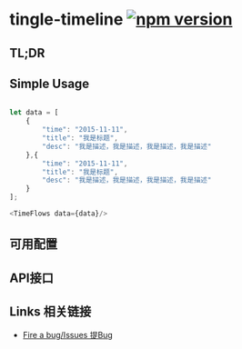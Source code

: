 # tingle-timeline [![npm version](https://badge.fury.io/js/tingle-timeline.svg)](http://badge.fury.io/js/tingle-timeline)


## TL;DR

## Simple Usage
```javascript

let data = [
    {
        "time": "2015-11-11",
        "title": "我是标题",
        "desc": "我是描述，我是描述，我是描述，我是描述"
    },{
        "time": "2015-11-11",
        "title": "我是标题",
        "desc": "我是描述，我是描述，我是描述，我是描述"
    }
];

<TimeFlows data={data}/>

````

## 可用配置

## API接口

## Links 相关链接

- [Fire a bug/Issues 提Bug](http://github.com/tinglejs/tingle-timeline/issues)